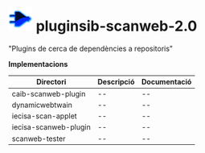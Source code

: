 # ![Logo](https://github.com/GovernIB/maven/raw/binaris/pluginsib/projectinfo_Attachments/icon.jpg) pluginsib-scanweb-2.0
"Plugins de cerca de dependències a repositoris"

**Implementacions**

Directori | Descripció | Documentació
------------ | ------------- | -------------
caib-scanweb-plugin | -- | -- 
dynamicwebtwain | -- | --
iecisa-scan-applet | -- | --
iecisa-scanweb-plugin | -- | --
scanweb-tester | -- | --
